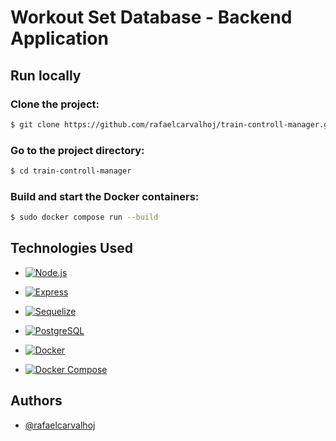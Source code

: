 # Workout Set Database - Backend Application

## Run locally
### Clone the project:
```bash
$ git clone https://github.com/rafaelcarvalhoj/train-controll-manager.git
```

### Go to the project directory:
```bash
$ cd train-controll-manager
```
### Build and start the Docker containers:
```bash
$ sudo docker compose run --build
```

## Technologies Used
- [![Node.js](https://img.shields.io/badge/-Node.js-339933?style=flat&logo=node.js&logoColor=white)](https://nodejs.org/)
- [![Express](https://img.shields.io/badge/-Express-000000?style=flat&logo=express&logoColor=white)](https://expressjs.com/)

- [![Sequelize](https://img.shields.io/badge/-Sequelize-3994CC?style=flat&logo=sequelize&logoColor=white)](https://sequelize.org/)

- [![PostgreSQL](https://img.shields.io/badge/-PostgreSQL-336791?style=flat&logo=postgresql&logoColor=white)](https://www.postgresql.org/)

- [![Docker](https://img.shields.io/badge/-Docker-2496ED?style=flat&logo=docker&logoColor=white)](https://www.docker.com/)

- [![Docker Compose](https://img.shields.io/badge/-Docker%20Compose-2496ED?style=flat&logo=docker&logoColor=white)](https://docs.docker.com/compose/)


## Authors

- [@rafaelcarvalhoj](https://www.github.com/rafaelcarvalhoj)
